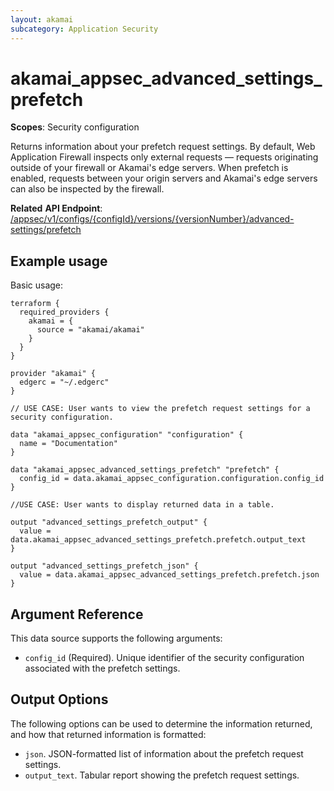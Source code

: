 ```yaml
---
layout: akamai
subcategory: Application Security
---
```


# akamai_appsec_advanced_settings_prefetch

**Scopes**: Security configuration

Returns information about your prefetch request settings. By default, Web Application Firewall inspects only external requests — requests originating outside of your firewall or Akamai's edge servers. When prefetch is enabled, requests between your origin servers and Akamai's edge servers can also be inspected by the firewall.

**Related** **API Endpoint**: [/appsec/v1/configs/{configId}/versions/{versionNumber}/advanced-settings/prefetch](https://techdocs.akamai.com/application-security/reference/get-advanced-settings-prefetch)

## Example usage

Basic usage:

```
terraform {
  required_providers {
    akamai = {
      source = "akamai/akamai"
    }
  }
}

provider "akamai" {
  edgerc = "~/.edgerc"
}

// USE CASE: User wants to view the prefetch request settings for a security configuration.

data "akamai_appsec_configuration" "configuration" {
  name = "Documentation"
}

data "akamai_appsec_advanced_settings_prefetch" "prefetch" {
  config_id = data.akamai_appsec_configuration.configuration.config_id
}

//USE CASE: User wants to display returned data in a table.

output "advanced_settings_prefetch_output" {
  value = data.akamai_appsec_advanced_settings_prefetch.prefetch.output_text
}

output "advanced_settings_prefetch_json" {
  value = data.akamai_appsec_advanced_settings_prefetch.prefetch.json
}
```

## Argument Reference

This data source supports the following arguments:

- `config_id` (Required). Unique identifier of the security configuration associated with the prefetch settings.

## Output Options

The following options can be used to determine the information returned, and how that returned information is formatted:

- `json`. JSON-formatted list of information about the prefetch request settings.
- `output_text`. Tabular report showing the prefetch request settings.